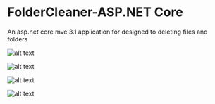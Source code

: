 # FolderCleaner-ASP.NET Core
An asp.net core mvc 3.1 application for designed to deleting files and folders 

![alt text](https://ogulcanturan.com/uploads/PersonalWebsite.MvcWeb/image/png/9acdc568-c09c-4576-ac0e-ec32c1959b37.png)

![alt text](https://ogulcanturan.com/uploads/PersonalWebsite.MvcWeb/image/png/13f2a0af-851a-4492-8146-c90c9179b0f0.png)

![alt text](https://ogulcanturan.com/uploads/PersonalWebsite.MvcWeb/image/png/ef1838e1-a072-47bc-8ca6-cf94fd6a9308.png)

![alt text](https://ogulcanturan.com/uploads/PersonalWebsite.MvcWeb/image/png/4c072dfd-5494-4a45-89e9-9c209118cc68.png)